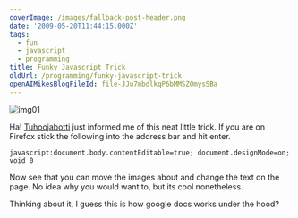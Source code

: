 ```yaml
---
coverImage: /images/fallback-post-header.png
date: '2009-05-20T11:44:15.000Z'
tags:
  - fun
  - javascript
  - programming
title: Funky Javascript Trick
oldUrl: /programming/funky-javascript-trick
openAIMikesBlogFileId: file-JJu7mbdlkqP6bMMSZOmysSBa
---
```


![img01](/wp-content/uploads/2009/05/img01.png "img01")

Ha! [Tuhoojabotti](https://canihasablog.blogspot.com/) just informed me of this neat little trick. If you are on Firefox stick the following into the address bar and hit enter.

<!-- more -->

`javascript:document.body.contentEditable=true; document.designMode=on; void 0`

Now see that you can move the images about and change the text on the page. No idea why you would want to, but its cool nonetheless.

Thinking about it, I guess this is how google docs works under the hood?
